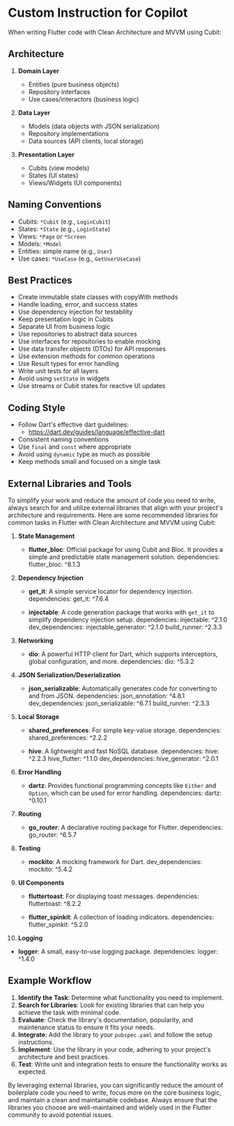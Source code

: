 # Custom Instruction for Copilot

When writing Flutter code with Clean Architecture and MVVM using Cubit:

## Architecture

1. **Domain Layer**
    - Entities (pure business objects)
    - Repository interfaces
    - Use cases/interactors (business logic)

2. **Data Layer**
    - Models (data objects with JSON serialization)
    - Repository implementations
    - Data sources (API clients, local storage)

3. **Presentation Layer**
    - Cubits (view models)
    - States (UI states)
    - Views/Widgets (UI components)

## Naming Conventions

- Cubits: `*Cubit` (e.g., `LoginCubit`)
- States: `*State` (e.g., `LoginState`)
- Views: `*Page` or `*Screen`
- Models: `*Model`
- Entities: simple name (e.g., `User`)
- Use cases: `*UseCase` (e.g., `GetUserUseCase`)

## Best Practices

- Create immutable state classes with copyWith methods
- Handle loading, error, and success states
- Use dependency injection for testability
- Keep presentation logic in Cubits
- Separate UI from business logic
- Use repositories to abstract data sources
- Use interfaces for repositories to enable mocking
- Use data transfer objects (DTOs) for API responses
- Use extension methods for common operations
- Use Result types for error handling
- Write unit tests for all layers
- Avoid using `setState` in widgets
- Use streams or Cubit states for reactive UI updates

## Coding Style

- Follow Dart's effective dart guidelines:
   - https://dart.dev/guides/language/effective-dart
- Consistent naming conventions
- Use `final` and `const` where appropriate
- Avoid using `dynamic` type as much as possible
- Keep methods small and focused on a single task


## External Libraries and Tools

To simplify your work and reduce the amount of code you need to write, always search for and utilize
external libraries that align with your project's architecture and requirements. Here are some
recommended libraries for common tasks in Flutter with Clean Architecture and MVVM using Cubit:

1. **State Management**
    - **flutter_bloc**: Official package for using Cubit and Bloc. It provides a simple and
      predictable state management solution.
      dependencies:
      flutter_bloc: ^8.1.3


2. **Dependency Injection**
    - **get_it**: A simple service locator for dependency injection.
      dependencies:
      get_it: ^7.6.4

    - **injectable**: A code generation package that works with `get_it` to simplify dependency
      injection setup.
      dependencies:
      injectable: ^2.1.0
      dev_dependencies:
      injectable_generator: ^2.1.0
      build_runner: ^2.3.3


3. **Networking**
    - **dio**: A powerful HTTP client for Dart, which supports interceptors, global configuration,
      and more.
      dependencies:
      dio: ^5.3.2


4. **JSON Serialization/Deserialization**
    - **json_serializable**: Automatically generates code for converting to and from JSON.
      dependencies:
      json_annotation: ^4.8.1
      dev_dependencies:
      json_serializable: ^6.7.1
      build_runner: ^2.3.3


5. **Local Storage**
    - **shared_preferences**: For simple key-value storage.
      dependencies:
      shared_preferences: ^2.2.2

    - **hive**: A lightweight and fast NoSQL database.
      dependencies:
      hive: ^2.2.3
      hive_flutter: ^1.1.0
      dev_dependencies:
      hive_generator: ^2.0.1


6. **Error Handling**
    - **dartz**: Provides functional programming concepts like `Either` and `Option`, which can be
      used for error handling.
      dependencies:
      dartz: ^0.10.1


7. **Routing**
    - **go_router**: A declarative routing package for Flutter.
      dependencies:
      go_router: ^6.5.7


8. **Testing**
    - **mockito**: A mocking framework for Dart.
      dev_dependencies:
      mockito: ^5.4.2


9. **UI Components**
    - **fluttertoast**: For displaying toast messages.
      dependencies:
      fluttertoast: ^8.2.2

    - **flutter_spinkit**: A collection of loading indicators.
      dependencies:
      flutter_spinkit: ^5.2.0


10. **Logging**

- **logger**: A small, easy-to-use logging package.
  dependencies:
  logger: ^1.4.0
     
## Example Workflow

1. **Identify the Task**: Determine what functionality you need to implement.
2. **Search for Libraries**: Look for existing libraries that can help you achieve the task with
   minimal code.
3. **Evaluate**: Check the library's documentation, popularity, and maintenance status to ensure it
   fits your needs.
4. **Integrate**: Add the library to your `pubspec.yaml` and follow the setup instructions.
5. **Implement**: Use the library in your code, adhering to your project's architecture and best
   practices.
6. **Test**: Write unit and integration tests to ensure the functionality works as expected.

By leveraging external libraries, you can significantly reduce the amount of boilerplate code you
need to write, focus more on the core business logic, and maintain a clean and maintainable
codebase. Always ensure that the libraries you choose are well-maintained and widely used in the
Flutter community to avoid potential issues.